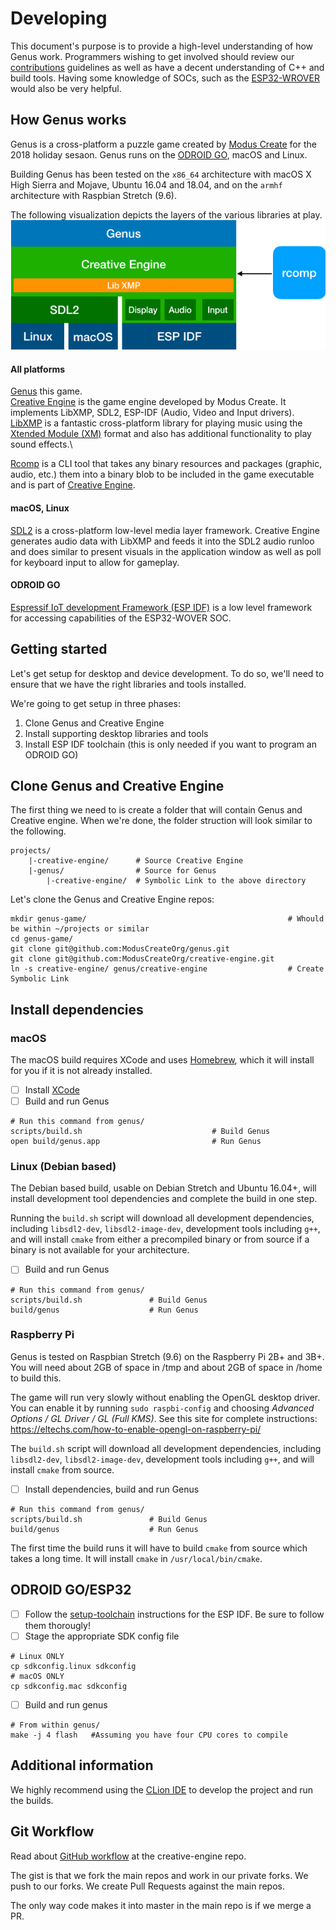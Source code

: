 
# Developing
This document's purpose is to provide a high-level understanding of how Genus work. Programmers wishing to get involved should review our [contributions](./CONTRIBUTING.md) guidelines as well as have a decent understanding of C++ and build tools. Having some knowledge of SOCs, such as the [ESP32-WROVER](https://docs.espressif.com/projects/esp-idf/en/latest/get-started/get-started-wrover-kit.html) would also be very helpful. 

## How Genus works
Genus is a cross-platform a puzzle game created by [Modus Create](https://moduscreate.com) for the 2018 holiday sesaon. Genus runs on the [ODROID GO](https://www.hardkernel.com/shop/odroid-go/), macOS and Linux. 

Building Genus has been tested on the `x86_64` architecture with macOS X High Sierra and Mojave, Ubuntu 16.04 and 18.04, and on the `armhf` architecture with Raspbian Stretch (9.6).

The following visualization depicts the layers of the various libraries at play.
![genus-block-diagram](./readme-images/genus-block-diagram.jpg)

#### All platforms
[Genus](https://github.com/moduscreateorg/genus) this game.\
[Creative Engine](https://github.com/ModusCreateOrg/creative-engine) is the game engine developed by Modus Create. It implements LibXMP, SDL2, ESP-IDF (Audio, Video and Input drivers).\
[LibXMP](http://xmp.sourceforge.net/) is a fantastic cross-platform library for playing music using the [Xtended Module (XM)](https://en.wikipedia.org/wiki/XM_(file_format)) format and also has additional functionality to play sound effects.\

[Rcomp](https://github.com/ModusCreateOrg/creative-engine/blob/master/tools/rcomp.cpp) is a CLI tool that takes any binary resources and packages  (graphic, audio, etc.) them into a binary blob to be included in the game executable and is part of [Creative Engine](https://github.com/ModusCreateOrg/creative-engine).

#### macOS, Linux
[SDL2](https://www.libsdl.org/download-2) is a cross-platform low-level media layer framework. Creative Engine generates audio data with LibXMP and feeds it into the SDL2 audio runloo and does similar to present visuals in the application window as well as poll for keyboard input to allow for gameplay.

#### ODROID GO
[Espressif IoT development Framework (ESP IDF)](https://github.com/espressif/esp-idf) is a low level framework for accessing capabilities of the ESP32-WOVER SOC.


## Getting started
Let's get setup for desktop and device development. To do so, we'll need to ensure that we have the right libraries and tools installed.

We're going to get setup in three phases:
1. Clone Genus and Creative Engine
2. Install supporting desktop libraries and tools
3. Install ESP IDF toolchain (this is only needed if you want to program an ODROID GO)

## Clone Genus and Creative Engine
The first thing we need to is create a folder that will contain Genus and Creative engine. When we're done, the folder struction will look similar to the following.

    projects/
        |-creative-engine/      # Source Creative Engine
        |-genus/                # Source for Genus
            |-creative-engine/  # Symbolic Link to the above directory

Let's clone the Genus and Creative Engine repos:

    mkdir genus-game/                                             # Whould be within ~/projects or similar
    cd genus-game/
    git clone git@github.com:ModusCreateOrg/genus.git
    git clone git@github.com:ModusCreateOrg/creative-engine.git
    ln -s creative-engine/ genus/creative-engine                  # Create Symbolic Link
   
## Install dependencies

### macOS
The macOS build requires XCode and uses [Homebrew](https://brew.sh), which it will install for you if it is not already installed.

- [ ] Install [XCode](https://developer.apple.com/xcode/)
- [ ] Build and run Genus
```    
# Run this command from genus/
scripts/build.sh                             # Build Genus
open build/genus.app                         # Run Genus
```

### Linux (Debian based)
The Debian based build, usable on Debian Stretch and Ubuntu 16.04+, will install development tool dependencies and complete the build in one step.

Running the `build.sh` script will download all development dependencies, including `libsdl2-dev`, `libsdl2-image-dev`, development tools including `g++`, and will install `cmake` from either a precompiled binary or from source if a binary is not available for your architecture.

- [ ] Build and run Genus
```    
# Run this command from genus/
scripts/build.sh               # Build Genus
build/genus                    # Run Genus
```

### Raspberry Pi

Genus is tested on Raspbian Stretch (9.6) on the Raspberry Pi 2B+ and 3B+. You will need about 2GB of space in /tmp and about 2GB of space in /home to build this.

The game will run very slowly without enabling the OpenGL desktop driver. You can enable it by running `sudo raspbi-config` and choosing _Advanced Options / GL Driver / GL (Full KMS)_. See this site for complete instructions: https://eltechs.com/how-to-enable-opengl-on-raspberry-pi/

The `build.sh` script will download all development dependencies, including `libsdl2-dev`, `libsdl2-image-dev`, development tools including `g++`, and will install `cmake` from source.

- [ ] Install dependencies, build and run Genus

```
# Run this command from genus/
scripts/build.sh               # Build Genus
build/genus                    # Run Genus
```

The first time the build runs it will have to build `cmake` from source which takes a long time. It will install `cmake` in `/usr/local/bin/cmake`.

## ODROID GO/ESP32
- [ ] Follow the [setup-toolchain](https://docs.espressif.com/projects/esp-idf/en/stable/get-started/#setup-toolchain) instructions for the ESP IDF. Be sure to follow them thorougly! 
- [ ] Stage the appropriate SDK config file
```
# Linux ONLY
cp sdkconfig.linux sdkconfig
# macOS ONLY
cp sdkconfig.mac sdkconfig
```
- [ ] Build and run genus 
```
# From within genus/
make -j 4 flash   #Assuming you have four CPU cores to compile
```

## Additional information
We highly recommend using the [CLion IDE](https://www.jetbrains.com/clion/) to develop the project and run the builds.


## Git Workflow
Read about [GitHub workflow](https://github.com/ModusCreateOrg/creative-engine) at the creative-engine repo.

The gist is that we fork the main repos and work in our private forks.  We push to our forks.  We create Pull Requests against the main repos.

The only way code makes it into master in the main repo is if we merge a PR.
